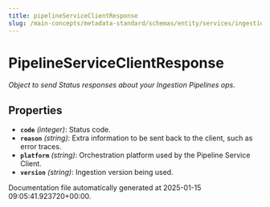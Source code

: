```yaml
---
title: pipelineServiceClientResponse
slug: /main-concepts/metadata-standard/schemas/entity/services/ingestionpipelines/pipelineserviceclientresponse
---
```


# PipelineServiceClientResponse

*Object to send Status responses about your Ingestion Pipelines ops.*

## Properties

- **`code`** *(integer)*: Status code.
- **`reason`** *(string)*: Extra information to be sent back to the client, such as error traces.
- **`platform`** *(string)*: Orchestration platform used by the Pipeline Service Client.
- **`version`** *(string)*: Ingestion version being used.


Documentation file automatically generated at 2025-01-15 09:05:41.923720+00:00.
